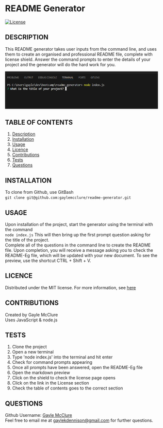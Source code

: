 # README Generator

  [![License](https://img.shields.io/badge/License-MIT-blue.svg)](https://opensource.org/licenses/MIT)
  
  ## DESCRIPTION
This README generator takes user inputs from the command line, and uses them to create an organised and professional README file, complete with license shield. Answer the command prompts to enter the details of your project and the generator will do the hard work for you. 

![plot](/images/command.png)

  ## TABLE OF CONTENTS
  
  <ol>
  <li><a href="#description">Description</a></li>
  <li><a href="#installation">Installation</a></li>
  <li><a href="#usage">Usage</a></li>
  <li><a href="#licence">Licence</a> </li>
  <li><a href="#contributions">Contributions</a></li>
  <li><a href="#tests">Tests</a></li>
  <li><a href="#questions">Questions</a></li>
  </ol>
  
  ## INSTALLATION
To clone from Github, use GitBash   
```git clone git@github.com:gaylemcclure/readme-generator.git```
  
  ## USAGE
  Upon installation of the project, start the generator using the terminal with the command   
  ```node index.js```
  This will then bring up the first prompt question asking for the title of the project.   
  Complete all of the questions in the command line to create the README file. Upon completion, you will receive a message asking you to check the README-Eg file, which will be updated with your new document. 
  To see the preview, use the shortcut CTRL + Shift + V. 
  
  ## LICENCE
  Distributed under the MIT license. For more information, see <a href=https://opensource.org/licenses/MIT>here</a>
  
  ## CONTRIBUTIONS
  Created by Gayle McClure   
  Uses JavaScript & node.js
  
  ## TESTS
  1. Clone the project
  2. Open a new terminal
  3. Type 'node index.js' into the terminal and hit enter
  4. Check for command prompts appearing
  5. Once all prompts have been answered, open the README-Eg file
  6. Open the markdown preview
  7. Click on the shield to check the license page opens
  8. Click on the link in the License section
  9. Check the table of contents goes to the correct section
  
  ## QUESTIONS
  Github Username: <a href='https://github.com/gaylemcclure'>Gayle McClure</a>  
  Feel free to email me at gaylekdennison@gmail.com for further questions. 
